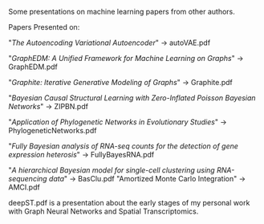 Some presentations on machine learning papers from other authors.

Papers Presented on:

"_The Autoencoding Variational Autoencoder_" -> autoVAE.pdf

"_GraphEDM: A Unified Framework for Machine Learning on Graphs_" -> GraphEDM.pdf

"_Graphite: Iterative Generative Modeling of Graphs_" -> Graphite.pdf

"_Bayesian Causal Structural Learning with Zero-Inflated Poisson Bayesian Networks_" -> ZIPBN.pdf

"_Application of Phylogenetic Networks in Evolutionary Studies_" -> PhylogeneticNetworks.pdf

"_Fully Bayesian analysis of RNA-seq counts for the detection of gene expression heterosis_" -> FullyBayesRNA.pdf

"_A hierarchical Bayesian model for single-cell clustering using RNA-sequencing data_" -> BasClu.pdf
"Amortized Monte Carlo Integration" -> AMCI.pdf

deepST.pdf is a presentation about the early stages of my personal work with Graph Neural Networks and Spatial Transcriptomics.
